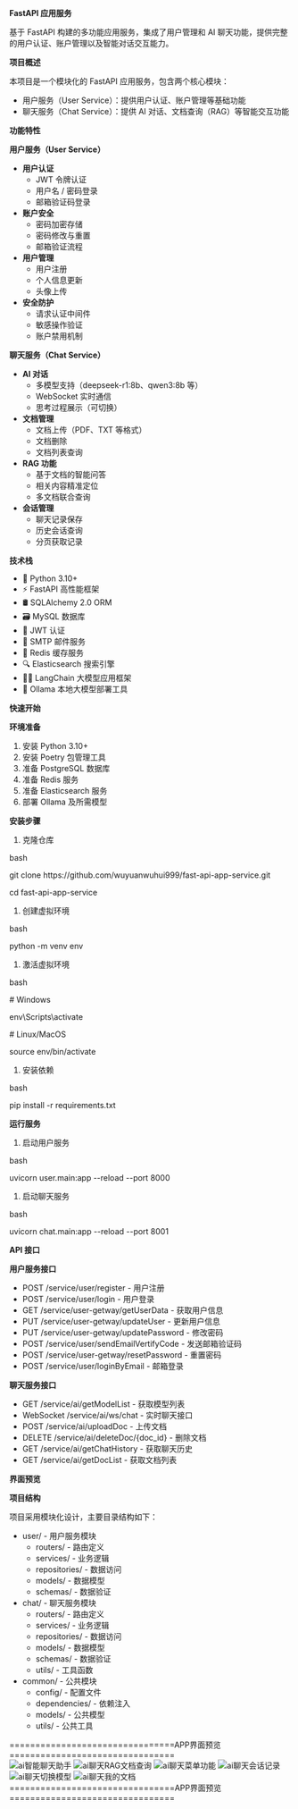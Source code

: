 __FastAPI 应用服务__

基于 FastAPI 构建的多功能应用服务，集成了用户管理和 AI 聊天功能，提供完整的用户认证、账户管理以及智能对话交互能力。

__项目概述__

本项目是一个模块化的 FastAPI 应用服务，包含两个核心模块：

  


- 用户服务（User Service）：提供用户认证、账户管理等基础功能
- 聊天服务（Chat Service）：提供 AI 对话、文档查询（RAG）等智能交互功能

__功能特性__

__用户服务（User Service）__

- __用户认证__
	- JWT 令牌认证
	- 用户名 / 密码登录
	- 邮箱验证码登录
- __账户安全__
	- 密码加密存储
	- 密码修改与重置
	- 邮箱验证流程
- __用户管理__
	- 用户注册
	- 个人信息更新
	- 头像上传
- __安全防护__
	- 请求认证中间件
	- 敏感操作验证
	- 账户禁用机制

__聊天服务（Chat Service）__

- __AI 对话__
	- 多模型支持（deepseek\-r1:8b、qwen3:8b 等）
	- WebSocket 实时通信
	- 思考过程展示（可切换）
- __文档管理__
	- 文档上传（PDF、TXT 等格式）
	- 文档删除
	- 文档列表查询
- __RAG 功能__
	- 基于文档的智能问答
	- 相关内容精准定位
	- 多文档联合查询
- __会话管理__
	- 聊天记录保存
	- 历史会话查询
	- 分页获取记录

__技术栈__

- 🐍 Python 3\.10\+
- ⚡ FastAPI 高性能框架
- 🛢️ SQLAlchemy 2\.0 ORM
- 🗃️ MySQL 数据库
- 🔑 JWT 认证
- 📧 SMTP 邮件服务
- 🧩 Redis 缓存服务
- 🔍 Elasticsearch 搜索引擎
- 🦜️🔗 LangChain 大模型应用框架
- 🦙 Ollama 本地大模型部署工具

__快速开始__

__环境准备__

1. 安装 Python 3\.10\+
2. 安装 Poetry 包管理工具
3. 准备 PostgreSQL 数据库
4. 准备 Redis 服务
5. 准备 Elasticsearch 服务
6. 部署 Ollama 及所需模型

__安装步骤__

1. 克隆仓库

bash

git clone https://github\.com/wuyuanwuhui999/fast\-api\-app\-service\.git

cd fast\-api\-app\-service

  


1. 创建虚拟环境

bash

python \-m venv env

  


1. 激活虚拟环境

bash

\# Windows

env\\Scripts\\activate

\# Linux/MacOS

source env/bin/activate

  


1. 安装依赖

bash

pip install \-r requirements\.txt

__运行服务__

1. 启动用户服务

bash

uvicorn user\.main:app \-\-reload \-\-port 8000

  


1. 启动聊天服务

bash

uvicorn chat\.main:app \-\-reload \-\-port 8001

__API 接口__

__用户服务接口__

- POST /service/user/register \- 用户注册
- POST /service/user/login \- 用户登录
- GET /service/user\-getway/getUserData \- 获取用户信息
- PUT /service/user\-getway/updateUser \- 更新用户信息
- PUT /service/user\-getway/updatePassword \- 修改密码
- POST /service/user/sendEmailVertifyCode \- 发送邮箱验证码
- POST /service/user\-getway/resetPassword \- 重置密码
- POST /service/user/loginByEmail \- 邮箱登录

__聊天服务接口__

- GET /service/ai/getModelList \- 获取模型列表
- WebSocket /service/ai/ws/chat \- 实时聊天接口
- POST /service/ai/uploadDoc \- 上传文档
- DELETE /service/ai/deleteDoc/\{doc\_id\} \- 删除文档
- GET /service/ai/getChatHistory \- 获取聊天历史
- GET /service/ai/getDocList \- 获取文档列表

__界面预览__

__项目结构__

项目采用模块化设计，主要目录结构如下：

  


- user/ \- 用户服务模块
	- routers/ \- 路由定义
	- services/ \- 业务逻辑
	- repositories/ \- 数据访问
	- models/ \- 数据模型
	- schemas/ \- 数据验证
- chat/ \- 聊天服务模块
	- routers/ \- 路由定义
	- services/ \- 业务逻辑
	- repositories/ \- 数据访问
	- models/ \- 数据模型
	- schemas/ \- 数据验证
	- utils/ \- 工具函数
- common/ \- 公共模块
	- config/ \- 配置文件
	- dependencies/ \- 依赖注入
	- models/ \- 公共模型
	- utils/ \- 公共工具

 

================================APP界面预览================================   
![ai智能聊天助手](ai智能聊天助手.png)
![ai聊天RAG文档查询](ai聊天RAG文档查询.png)
![ai聊天菜单功能](ai聊天菜单功能.png)
![ai聊天会话记录](ai聊天会话记录.png)
![ai聊天切换模型](ai聊天切换模型.png)
![ai聊天我的文档](ai聊天我的文档.png)
================================APP界面预览================================  
